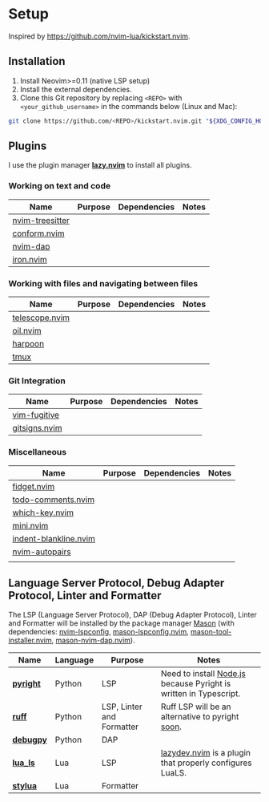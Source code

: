 # Setup

Inspired by <https://github.com/nvim-lua/kickstart.nvim>.

## Installation

1. Install Neovim>=0.11 (native LSP setup)
1. Install the external dependencies.
1. Clone this Git repository by replacing `<REPO>` with `<your_github_username>` in the commands below (Linux and Mac):

```sh
git clone https://github.com/<REPO>/kickstart.nvim.git "${XDG_CONFIG_HOME:-$HOME/.config}"/nvim
```
## Plugins

I use the plugin manager [**lazy.nvim**](https://github.com/folke/lazy.nvim) to install all plugins.

### Working on text and code

| Name | Purpose | Dependencies | Notes |
| ---- | ------- | ------------ | ----- |
| [nvim-treesitter](https://github.com/nvim-treesitter/nvim-treesitter) |  |  |  |
| [conform.nvim](https://github.com/stevearc/conform.nvim) |  |  |  |
| [nvim-dap](https://github.com/mfussenegger/nvim-dap) |  |  |  |
| [iron.nvim](https://github.com/Vigemus/iron.nvim) |  |  |  |

### Working with files and navigating between files

| Name | Purpose | Dependencies | Notes |
| ---- | ------- | ------------ | ----- |
| [telescope.nvim](https://github.com/nvim-telescope/telescope.nvim) |  |  |  |
| [oil.nvim](https://github.com/stevearc/oil.nvim) |  |  |  |
| [harpoon](https://github.com/ThePrimeagen/harpoon/tree/harpoon2) |  |  |  |
| [tmux](https://github.com/tmux/tmux) |  |  |  |

### Git Integration

| Name | Purpose | Dependencies | Notes |
| ---- | ------- | ------------ | ----- |
| [vim-fugitive](https://github.com/tpope/vim-fugitive) |  |  |  |
| [gitsigns.nvim](https://github.com/lewis6991/gitsigns.nvim) |  |  |  |

### Miscellaneous

| Name | Purpose | Dependencies | Notes |
| ---- | ------- | ------------ | ----- |
| [fidget.nvim](https://github.com/j-hui/fidget.nvim) |  |  |  |
| [todo-comments.nvim](https://github.com/folke/todo-comments.nvim) |  |  |  |
| [which-key.nvim](https://github.com/folke/which-key.nvim) |  |  |  |
| [mini.nvim](https://github.com/echasnovski/mini.nvim) |  |  |  |
| [indent-blankline.nvim](https://github.com/lukas-reineke/indent-blankline.nvim) |  |  |  |
| [nvim-autopairs](https://github.com/windwp/nvim-autopairs) |  |  |  |
| []() |  |  |  |

## Language Server Protocol, Debug Adapter Protocol, Linter and Formatter

The LSP (Language Server Protocol), DAP (Debug Adapter Protocol), Linter and Formatter will be installed by the package manager [Mason](https://github.com/williamboman/mason.nvim) (with dependencies: [nvim-lspconfig](https://github.com/neovim/nvim-lspconfig), [mason-lspconfig.nvim](https://github.com/williamboman/mason-lspconfig.nvim), [mason-tool-installer.nvim](https://github.com/WhoIsSethDaniel/mason-tool-installer.nvim), [mason-nvim-dap.nvim](https://github.com/jay-babu/mason-nvim-dap.nvim)).


| Name | Language | Purpose | Notes |
| -----|----------|---------| ----- |
| [**pyright**](https://github.com/Microsoft/pyright) | Python | LSP | Need to install [Node.js](https://github.com/nodesource/distributions?tab=readme-ov-file#debian-and-ubuntu-based-distributions) because Pyright is written in Typescript. |
| [**ruff**](https://github.com/astral-sh/ruff) | Python | LSP, Linter and Formatter | Ruff LSP will be an alternative to pyright [soon](https://github.com/astral-sh/ruff/discussions/16455). |
| [**debugpy**](https://github.com/microsoft/debugpy) | Python | DAP | |
| [**lua_ls**](https://github.com/LuaLS/lua-language-server) | Lua | LSP | [lazydev.nvim](https://github.com/folke/lazydev.nvim) is a plugin that properly configures LuaLS. |
| [**stylua**](https://github.com/JohnnyMorganz/StyLua) | Lua | Formatter | |

